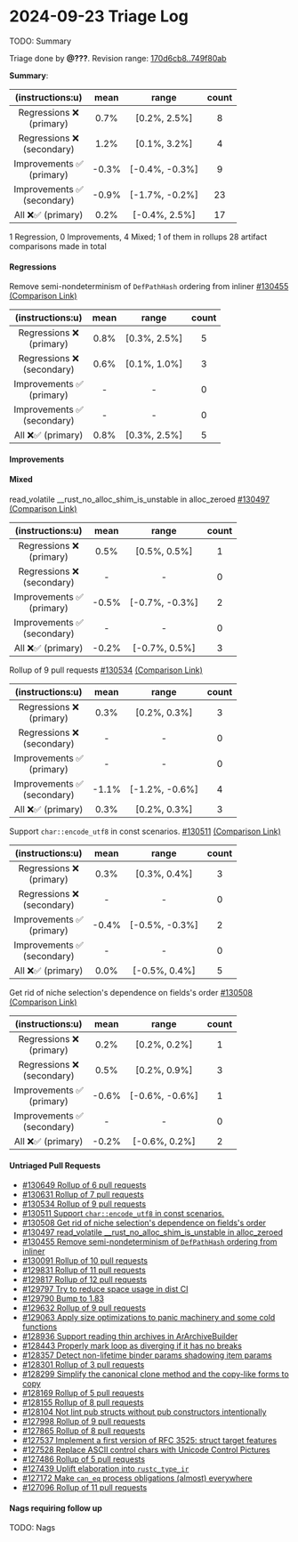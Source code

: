 # 2024-09-23 Triage Log

TODO: Summary

Triage done by **@???**.
Revision range: [170d6cb8..749f80ab](https://perf.rust-lang.org/?start=170d6cb845c8c3f0dcec5cdd4210df9ecf990244&end=749f80ab051aa0b3724b464130440b0e70a975ac&absolute=false&stat=instructions%3Au)

**Summary**:

| (instructions:u)                   | mean  | range          | count |
|:----------------------------------:|:-----:|:--------------:|:-----:|
| Regressions ❌ <br /> (primary)    | 0.7%  | [0.2%, 2.5%]   | 8     |
| Regressions ❌ <br /> (secondary)  | 1.2%  | [0.1%, 3.2%]   | 4     |
| Improvements ✅ <br /> (primary)   | -0.3% | [-0.4%, -0.3%] | 9     |
| Improvements ✅ <br /> (secondary) | -0.9% | [-1.7%, -0.2%] | 23    |
| All ❌✅ (primary)                 | 0.2%  | [-0.4%, 2.5%]  | 17    |


1 Regression, 0 Improvements, 4 Mixed; 1 of them in rollups
28 artifact comparisons made in total

#### Regressions

Remove semi-nondeterminism of `DefPathHash` ordering from inliner [#130455](https://github.com/rust-lang/rust/pull/130455) [(Comparison Link)](https://perf.rust-lang.org/compare.html?start=2e367d94f05f3c6170f4d49f5e387cfaa0c42c32&end=46b0f8bafcf11fa1d6b6c172f4f5c1b95c11ebdb&stat=instructions:u)

| (instructions:u)                   | mean | range        | count |
|:----------------------------------:|:----:|:------------:|:-----:|
| Regressions ❌ <br /> (primary)    | 0.8% | [0.3%, 2.5%] | 5     |
| Regressions ❌ <br /> (secondary)  | 0.6% | [0.1%, 1.0%] | 3     |
| Improvements ✅ <br /> (primary)   | -    | -            | 0     |
| Improvements ✅ <br /> (secondary) | -    | -            | 0     |
| All ❌✅ (primary)                 | 0.8% | [0.3%, 2.5%] | 5     |


#### Improvements



#### Mixed

read_volatile __rust_no_alloc_shim_is_unstable in alloc_zeroed [#130497](https://github.com/rust-lang/rust/pull/130497) [(Comparison Link)](https://perf.rust-lang.org/compare.html?start=aaed38b2a631dfc593454abf471d75d84033773e&end=7fc70f870a1d11c3b104274d3a18112996cdec9a&stat=instructions:u)

| (instructions:u)                   | mean  | range          | count |
|:----------------------------------:|:-----:|:--------------:|:-----:|
| Regressions ❌ <br /> (primary)    | 0.5%  | [0.5%, 0.5%]   | 1     |
| Regressions ❌ <br /> (secondary)  | -     | -              | 0     |
| Improvements ✅ <br /> (primary)   | -0.5% | [-0.7%, -0.3%] | 2     |
| Improvements ✅ <br /> (secondary) | -     | -              | 0     |
| All ❌✅ (primary)                 | -0.2% | [-0.7%, 0.5%]  | 3     |


Rollup of 9 pull requests [#130534](https://github.com/rust-lang/rust/pull/130534) [(Comparison Link)](https://perf.rust-lang.org/compare.html?start=f79a912d9edc3ad4db910c0e93672ed5c65133fa&end=a5cf8bbd4e1c8edeae08778c85c6f806dd00e853&stat=instructions:u)

| (instructions:u)                   | mean  | range          | count |
|:----------------------------------:|:-----:|:--------------:|:-----:|
| Regressions ❌ <br /> (primary)    | 0.3%  | [0.2%, 0.3%]   | 3     |
| Regressions ❌ <br /> (secondary)  | -     | -              | 0     |
| Improvements ✅ <br /> (primary)   | -     | -              | 0     |
| Improvements ✅ <br /> (secondary) | -1.1% | [-1.2%, -0.6%] | 4     |
| All ❌✅ (primary)                 | 0.3%  | [0.2%, 0.3%]   | 3     |


Support `char::encode_utf8` in const scenarios. [#130511](https://github.com/rust-lang/rust/pull/130511) [(Comparison Link)](https://perf.rust-lang.org/compare.html?start=df7f77811c8806f85522a38878c57fde221138c9&end=f8192ba0d00bbbc58a10c45823ba010e98ea4474&stat=instructions:u)

| (instructions:u)                   | mean  | range          | count |
|:----------------------------------:|:-----:|:--------------:|:-----:|
| Regressions ❌ <br /> (primary)    | 0.3%  | [0.3%, 0.4%]   | 3     |
| Regressions ❌ <br /> (secondary)  | -     | -              | 0     |
| Improvements ✅ <br /> (primary)   | -0.4% | [-0.5%, -0.3%] | 2     |
| Improvements ✅ <br /> (secondary) | -     | -              | 0     |
| All ❌✅ (primary)                 | 0.0%  | [-0.5%, 0.4%]  | 5     |


Get rid of niche selection's dependence on fields's order [#130508](https://github.com/rust-lang/rust/pull/130508) [(Comparison Link)](https://perf.rust-lang.org/compare.html?start=749f80ab051aa0b3724b464130440b0e70a975ac&end=902f2956a627bd1bd44557b7fe6427a099bf8c48&stat=instructions:u)

| (instructions:u)                   | mean  | range          | count |
|:----------------------------------:|:-----:|:--------------:|:-----:|
| Regressions ❌ <br /> (primary)    | 0.2%  | [0.2%, 0.2%]   | 1     |
| Regressions ❌ <br /> (secondary)  | 0.5%  | [0.2%, 0.9%]   | 3     |
| Improvements ✅ <br /> (primary)   | -0.6% | [-0.6%, -0.6%] | 1     |
| Improvements ✅ <br /> (secondary) | -     | -              | 0     |
| All ❌✅ (primary)                 | -0.2% | [-0.6%, 0.2%]  | 2     |


#### Untriaged Pull Requests

- [#130649 Rollup of 6 pull requests](https://github.com/rust-lang/rust/pull/130649)
- [#130631 Rollup of 7 pull requests](https://github.com/rust-lang/rust/pull/130631)
- [#130534 Rollup of 9 pull requests](https://github.com/rust-lang/rust/pull/130534)
- [#130511 Support `char::encode_utf8` in const scenarios.](https://github.com/rust-lang/rust/pull/130511)
- [#130508 Get rid of niche selection's dependence on fields's order](https://github.com/rust-lang/rust/pull/130508)
- [#130497 read_volatile __rust_no_alloc_shim_is_unstable in alloc_zeroed](https://github.com/rust-lang/rust/pull/130497)
- [#130455 Remove semi-nondeterminism of `DefPathHash` ordering from inliner](https://github.com/rust-lang/rust/pull/130455)
- [#130091 Rollup of 10 pull requests](https://github.com/rust-lang/rust/pull/130091)
- [#129831 Rollup of 11 pull requests](https://github.com/rust-lang/rust/pull/129831)
- [#129817 Rollup of 12 pull requests](https://github.com/rust-lang/rust/pull/129817)
- [#129797 Try to reduce space usage in dist CI](https://github.com/rust-lang/rust/pull/129797)
- [#129790 Bump to 1.83](https://github.com/rust-lang/rust/pull/129790)
- [#129632 Rollup of 9 pull requests](https://github.com/rust-lang/rust/pull/129632)
- [#129063 Apply size optimizations to panic machinery and some cold functions](https://github.com/rust-lang/rust/pull/129063)
- [#128936 Support reading thin archives in ArArchiveBuilder](https://github.com/rust-lang/rust/pull/128936)
- [#128443 Properly mark loop as diverging if it has no breaks](https://github.com/rust-lang/rust/pull/128443)
- [#128357 Detect non-lifetime binder params shadowing item params](https://github.com/rust-lang/rust/pull/128357)
- [#128301 Rollup of 3 pull requests](https://github.com/rust-lang/rust/pull/128301)
- [#128299 Simplify the canonical clone method and the copy-like forms to copy](https://github.com/rust-lang/rust/pull/128299)
- [#128169 Rollup of 5 pull requests](https://github.com/rust-lang/rust/pull/128169)
- [#128155 Rollup of 8 pull requests](https://github.com/rust-lang/rust/pull/128155)
- [#128104 Not lint pub structs without pub constructors intentionally](https://github.com/rust-lang/rust/pull/128104)
- [#127998 Rollup of 9 pull requests](https://github.com/rust-lang/rust/pull/127998)
- [#127865 Rollup of 8 pull requests](https://github.com/rust-lang/rust/pull/127865)
- [#127537 Implement a first version of RFC 3525: struct target features](https://github.com/rust-lang/rust/pull/127537)
- [#127528 Replace ASCII control chars with Unicode Control Pictures](https://github.com/rust-lang/rust/pull/127528)
- [#127486 Rollup of 5 pull requests](https://github.com/rust-lang/rust/pull/127486)
- [#127439 Uplift elaboration into `rustc_type_ir`](https://github.com/rust-lang/rust/pull/127439)
- [#127172 Make `can_eq` process obligations (almost) everywhere](https://github.com/rust-lang/rust/pull/127172)
- [#127096 Rollup of 11 pull requests](https://github.com/rust-lang/rust/pull/127096)

#### Nags requiring follow up

TODO: Nags

